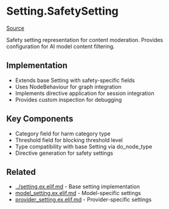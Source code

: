 # Setting.SafetySetting
[Source](/github/ai/genai_all/genai_core/lib/vnext_genai/nodes/setting/safety_setting.ex)

Safety setting representation for content moderation. Provides configuration for AI model content filtering.

## Implementation
- Extends base Setting with safety-specific fields
- Uses NodeBehaviour for graph integration
- Implements directive application for session integration
- Provides custom inspection for debugging

## Key Components
- Category field for harm category type
- Threshold field for blocking threshold level
- Type compatibility with base Setting via do_node_type
- Directive generation for safety settings

## Related
- [../setting.ex.elif.md](../setting.ex.elif.md) - Base setting implementation
- [model_setting.ex.elif.md](model_setting.ex.elif.md) - Model-specific settings
- [provider_setting.ex.elif.md](provider_setting.ex.elif.md) - Provider-specific settings